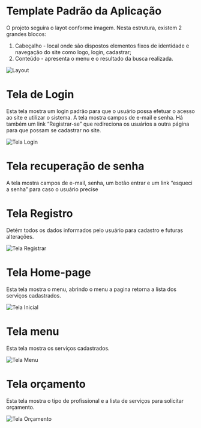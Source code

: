 # Template Padrão da Aplicação

O projeto seguira o layot conforme imagem. Nesta estrutura, existem 2
grandes blocos:
1. Cabeçalho - local onde são dispostos elementos fixos de identidade e navegação do 
site como logo, login, cadastrar;
2. Conteúdo - apresenta o menu e o resultado da busca realizada.

![Layout](https://user-images.githubusercontent.com/101760616/173247609-9a078146-1acf-4bae-81e5-ef8b546b0bb3.jpg)

# Tela de Login

Esta tela mostra um login padrão para que o usuário possa efetuar o acesso ao site e utilizar o 
sistema. A tela mostra campos de e-mail e senha. Há também um link “Registrar-se” que redireciona os 
usuários a outra página para que possam se cadastrar no site.

![Tela Login](https://user-images.githubusercontent.com/101760616/173246740-ac66e141-74db-4426-b307-f74792d37231.jpg)



# Tela recuperação de senha

A tela mostra campos de e-mail, senha, um botão entrar e um link “esqueci a senha” 
para caso o usuário precise


# Tela Registro

Detém todos os dados informados pelo usuário para cadastro e futuras alterações.

![Tela Registrar](https://user-images.githubusercontent.com/101760616/173246736-76e9f7e2-8c59-4dc6-bc1f-b8a1508afdd7.jpg)


# Tela Home-page

Esta tela mostra o menu, abrindo o menu a pagina retorna a lista dos serviços cadastrados. 

![Tela Inicial](https://user-images.githubusercontent.com/101760616/173246738-cb95f239-a460-4ddc-8dee-ef8e54edd969.jpg)

# Tela menu

Esta tela mostra os serviços cadastrados.

![Tela Menu](https://user-images.githubusercontent.com/101760616/173246741-5bfdb8fc-a593-4843-b1b3-0c3d5e97938a.jpg)


# Tela orçamento

Esta tela mostra o tipo de profissional e a lista de serviços para solicitar orçamento.

![Tela Orçamento](https://user-images.githubusercontent.com/101760616/173246743-677aebc5-1c6c-4d93-90aa-b265ca5ada94.jpg)


